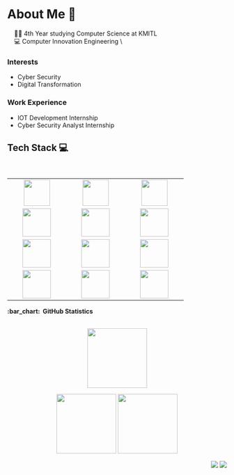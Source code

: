 # About Me 🤺
&nbsp;&nbsp;&nbsp; 👨‍🎓 4th Year studying Computer Science at KMITL \
&nbsp;&nbsp;&nbsp; 💻 Computer Innovation Engineering \
### Interests 
* Cyber Security
* Digital Transformation
### Work Experience
* IOT Development Internship
* Cyber Security Analyst Internship


## Tech Stack :computer:

<br>
<table>
<tbody>
 <tr>
<td align="center" width="20%">
<img height=60px src="https://img.shields.io/badge/NodeJS-339933.svg?&style=flat&logo=node.js&logoColor=white"> 
</td>

<td align="center" width="20%">
<img height=60px src="https://img.shields.io/badge/Amazon-232F3E.svg?&style=flat&logo=amazon-aws&logoColor=white"> 
</td>

<td align="center" width="20%">
<img height=60px src="https://img.shields.io/badge/Docker-2496ED.svg?&style=flat&logo=docker&logoColor=white"> 
</td>
</tr>

<tr>
<td align="center" width="20%">
<img height=65px src="https://tinyurl.com/bdtvn8ny"> 
</td>

<td align="center" width="20%">
<img height=65px src="https://img.shields.io/badge/GIT-%23F05033.svg?&style=flat&logo=git&logoColor=white"> 
</td>

<td align="center" width="20%">
<img height=65px src="https://img.shields.io/badge/Jenkins-2496ED.svg?&style=flat&logo=jenkins&logoColor=white"> 
</td>
</tr>

<tr>
<td align="center" width="20%">
<img height=65px src="https://img.shields.io/badge/Kubernetes-2496ED.svg?&style=flat&logo=kubernetes&logoColor=white"> 
</td>

<td align="center" width="20%">
<img height=65px src="https://img.shields.io/badge/Linux-FCC624?style=flat&logo=linux&logoColor=black"> 
</td>



<td align="center" width="20%">
<img height=65px src="https://img.shields.io/badge/Golang-3776AB.svg?&style=flat&logo=GoLand&logoColor=white"> 
</td>
</tr>

<tr>
<td align="center" width="20%">
<img height=65px src="https://img.shields.io/badge/MongoDB-47A248.svg?&style=flat&logo=mongodb&logoColor=white"> 
</td>

<td align="center" width="20%">
<img height=65px src="https://img.shields.io/badge/Nginx-269539.svg?&style=flat&logo=nginx&logoColor=white"> 
</td>

<td align="center" width="20%">
<img height=65px src="https://img.shields.io/badge/MySQL-4479A1.svg?&style=flat&logo=mysql&logoColor=white"> 
</td>
</tr>

</tbody>
</table>

<div>
  <summary><b>:bar_chart: &nbsp;GitHub Statistics</b></summary>
  <br/>
    <p align="center">
        <img height="137px" src="https://github-readme-streak-stats.herokuapp.com/?user=matthewjmc&hide_border=true&theme=nightowl" />
    </p>
    <p align="center">
        <img height="137px" src="https://github-readme-stats.vercel.app/api?username=matthewjmc&hide_title=true&hide_border=true&show_icons=true&include_all_commits=true&count_private=true&line_height=21&theme=nightowl" /> <img height="137px" src="https://github-readme-stats.vercel.app/api/top-langs/?username=matthewjmc&hide=html&hide_title=true&hide_border=true&layout=compact&langs_count=8&theme=nightowl" />
    </p>
</div>


<p align="right">
<img src="https://komarev.com/ghpvc/?username=matthewjmc&style=plastic&label=Views"><img>
<img src="https://badges.pufler.dev/visits/matthewjmc/matthewjmc?color=black&logo=github" />
</p>
